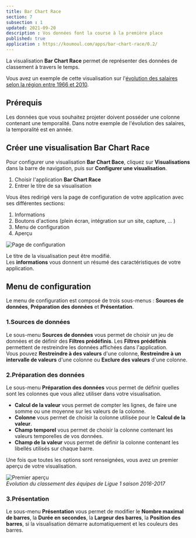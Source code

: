 ```yaml
---
title: Bar Chart Race
section: 7
subsection : 1
updated: 2021-09-20
description : Vos données font la course à la première place
published: true
application : https://koumoul.com/apps/bar-chart-race/0.2/
---
```

La visualisation **Bar Chart Race** permet de représenter des données de classement à travers le temps.

Vous avez un exemple de cette visualisation sur l'[évolution des salaires selon la région entre 1966 et 2010](https://opendata.koumoul.com/reuses/evolution-des-salaires-selon-la-region-entre-1966-et-2010).

## Prérequis

Les données que vous souhaitez projeter doivent posséder une colonne contenant une temporalité. Dans notre exemple de l'évolution des salaires, la temporalité est en année.


## Créer une visualisation Bar Chart Race

Pour configurer une visualisation **Bar Chart Bace**, cliquez sur **Visualisations** dans la barre de navigation, puis sur **Configurer une visualisation**.

1. Choisir l'application **Bar Chart Race**
2. Entrer le titre de sa visualisation

<p>
</p>

Vous êtes redirigé vers la page de configuration de votre application avec ses différentes sections:

1. Informations
2. Boutons d'actions (plein écran, intégration sur un site, capture, ... )
3. Menu de configuration
4. Aperçu

![Page de configuration](./images/user-guide-backoffice/barchart-config.jpg)

Le titre de la visualisation peut être modifié.  
Les **informations** vous donnent un résumé des caractéristiques de votre application.  

## Menu de configuration
Le menu de configuration est composé de trois sous-menus : **Sources de données**, **Préparation des données** et **Présentation**.

### 1.Sources de données
Le sous-menu **Sources de données** vous permet de choisir un jeu de données et de définir des **Filtres prédéfinis**. Les **Filtres prédéfinis** permettent de restreindre les données affichées dans l'application.  
Vous pouvez **Restreindre à des valeurs** d'une colonne,  **Restreindre à un intervalle de valeurs** d'une colonne ou **Exclure des valeurs** d'une colonne.

### 2.Préparation des données
Le sous-menu **Préparation des données** vous permet de définir quelles sont les colonnes que vous allez utiliser dans votre visualisation.
* **Calcul de la valeur** vous permet de compter les lignes, de faire une somme ou une moyenne sur les valeurs de la colonne.
* **Colonne** vous permet de choisir la colonne utilisée pour le **Calcul de la valeur**.
* **Champ temporel** vous permet de choisir la colonne contenant les valeurs temporelles de vos données.
* **Champ de la valeur** vous permet de définir la colonne contenant les libellés utilisés sur chaque barre.

Une fois que toutes les options sont renseignées, vous avez un premier aperçu de votre visualisation.

![Premier aperçu](./images/user-guide-backoffice/barchart-preparation.gif)  
*Evolution du classement des équipes de Ligue 1 saison 2016-2017*

### 3.Présentation
Le sous-menu **Présentation** vous permet de modifier le **Nombre maximal de barres**, la **Durée en secondes**, la **Largeur des barres**, la **Position des barres**, si la visualisation démarre automatiquement et les couleurs des barres.
